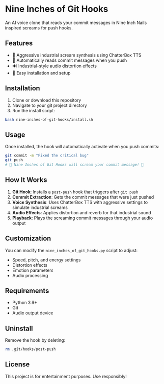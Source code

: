 # Nine Inches of Git Hooks

An AI voice clone that reads your commit messages in Nine Inch Nails inspired screams for push hooks.

## Features

- 🎸 Aggressive industrial scream synthesis using ChatterBox TTS
- 🎤 Automatically reads commit messages when you push
- 🔊 Industrial-style audio distortion effects
- 📁 Easy installation and setup

## Installation

1. Clone or download this repository
2. Navigate to your git project directory
3. Run the install script:

```bash
bash nine-inches-of-git-hooks/install.sh
```

## Usage

Once installed, the hook will automatically activate when you push commits:

```bash
git commit -m "Fixed the critical bug"
git push
# 🎸 Nine Inches of Git Hooks will scream your commit message! 🎸
```

## How It Works

1. **Git Hook**: Installs a `post-push` hook that triggers after `git push`
2. **Commit Extraction**: Gets the commit messages that were just pushed
3. **Voice Synthesis**: Uses ChatterBox TTS with aggressive settings to simulate industrial screams
4. **Audio Effects**: Applies distortion and reverb for that industrial sound
5. **Playback**: Plays the screaming commit messages through your audio output

## Customization

You can modify the `nine_inches_of_git_hooks.py` script to adjust:
- Speed, pitch, and energy settings
- Distortion effects
- Emotion parameters
- Audio processing

## Requirements

- Python 3.6+
- Git
- Audio output device

## Uninstall

Remove the hook by deleting:
```bash
rm .git/hooks/post-push
```

## License

This project is for entertainment purposes. Use responsibly!
